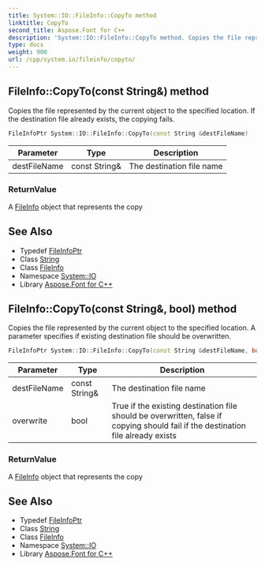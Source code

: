 ```yaml
---
title: System::IO::FileInfo::CopyTo method
linktitle: CopyTo
second_title: Aspose.Font for C++
description: 'System::IO::FileInfo::CopyTo method. Copies the file represented by the current object to the specified location. If the destination file already exists, the copying fails in C++.'
type: docs
weight: 900
url: /cpp/system.io/fileinfo/copyto/
---
```

## FileInfo::CopyTo(const String\&) method


Copies the file represented by the current object to the specified location. If the destination file already exists, the copying fails.

```cpp
FileInfoPtr System::IO::FileInfo::CopyTo(const String &destFileName)
```


| Parameter | Type | Description |
| --- | --- | --- |
| destFileName | const String\& | The destination file name |

### ReturnValue

A [FileInfo](../) object that represents the copy

## See Also

* Typedef [FileInfoPtr](../../../system/fileinfoptr/)
* Class [String](../../../system/string/)
* Class [FileInfo](../)
* Namespace [System::IO](../../)
* Library [Aspose.Font for C++](../../../)
## FileInfo::CopyTo(const String\&, bool) method


Copies the file represented by the current object to the specified location. A parameter specifies if existing destination file should be overwritten.

```cpp
FileInfoPtr System::IO::FileInfo::CopyTo(const String &destFileName, bool overwrite)
```


| Parameter | Type | Description |
| --- | --- | --- |
| destFileName | const String\& | The destination file name |
| overwrite | bool | True if the existing destination file should be overwritten, false if copying should fail if the destination file already exists |

### ReturnValue

A [FileInfo](../) object that represents the copy

## See Also

* Typedef [FileInfoPtr](../../../system/fileinfoptr/)
* Class [String](../../../system/string/)
* Class [FileInfo](../)
* Namespace [System::IO](../../)
* Library [Aspose.Font for C++](../../../)
